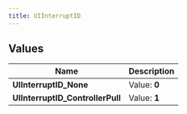 ```yaml
---
title: UIInterruptID
---
```


## Values
| Name | Description |
| ---- | ----------- |
| **UIInterruptID_None** | Value: **0** |
| **UIInterruptID_ControllerPull** | Value: **1** |

